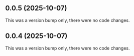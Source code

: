 ## 0.0.5 (2025-10-07)

This was a version bump only, there were no code changes.

## 0.0.4 (2025-10-07)

This was a version bump only, there were no code changes.